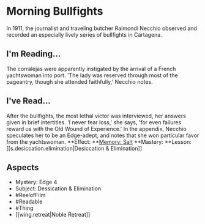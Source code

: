 # Morning Bullfights
In 1911, the journalist and traveling butcher Raimondi Necchio observed and recorded an especially lively series of bullfights in Cartagena. 
## I'm Reading...
The corralejas were apparently instigated by the arrival of a French yachtswoman into port. 'The lady was reserved through most of the pageantry, though she attended faithfully,' Necchio notes. 
## I've Read...
After the bullfights, the most lethal victor was interviewed, her answers given in brief intertitles. 'I never fear loss,' she says, 'for even failures reward us with the Old Wound of Experience.' In the appendix, Necchio speculates her to be an Edge-adept, and notes that she won particular favor from the yachtswoman.
**Effect: **[Memory: Salt](https://uadaf.theevilroot.xyz/rowenarium/element/mem.salt)
**Mastery: **Lesson: [[s.desiccation.elimination|Desiccation & Elimination]]
## Aspects
- Mystery: Edge 4
- Subject: Dessication & Elimination
- #ReelofFilm
- #Readable
- #Thing
- [[wing.retreat|Noble Retreat]]